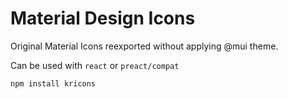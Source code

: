 # Material Design Icons

Original Material Icons reexported without applying @mui theme.

Can be used with `react` or `preact/compat`

```
npm install kricons
```
